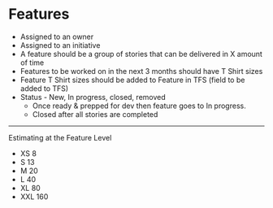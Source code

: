 # Features

- Assigned to an owner
- Assigned to an initiative
- A feature should be a group of stories that can be delivered in X amount of time
- Features to be worked on in the next 3 months should have T Shirt sizes
- Feature T Shirt sizes should be added to Feature in TFS (field to be added to TFS)
- Status - New, In progress, closed, removed
  - Once ready & prepped for dev then feature goes to In progress.
  - Closed after all stories are completed

---

Estimating at the Feature Level

- XS 8
- S 13
- M 20
- L 40
- XL 80
- XXL 160
